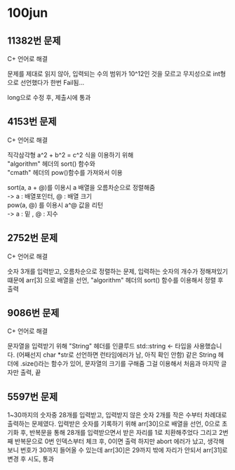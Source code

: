 # 100jun

## 11382번 문제

C+ 언어로 해결

문제를 제대로 읽지 않아, 입력되는 수의 범위가
10^12인 것을 모르고 무지성으로 int형으로 선언했다가
한번 Fail됨...

long으로 수정 후, 제출시에 통과

## 4153번 문제

C+ 언어로 해결

직각삼각형 a^2 + b^2 = c^2 식을 이용하기 위해 </br>
"algorithm" 헤더의 sort() 함수와 </br>
"cmath" 헤더의 pow()함수를 가져와서 이용 </br>

sort(a, a + @)를 이용시 a 배열을 오름차순으로 정렬해줌 </br>
-> a : 배열포인터, @ : 배열 크기 </br>
pow(a, @) 를 이용시 a^@ 값을 리턴 </br>
-> a : 밑 , @ : 지수 </br>

## 2752번 문제

C+ 언어로 해결

숫자 3개를 입력받고, 오름차순으로 정렬하는 문제, 
입력하는 숫자의 개수가 정해져있기 떄문에
arr[3] 으로 배열을 선언,
"algorithm" 헤더의 sort() 함수를 이용해서 정렬 후 출력

## 9086번 문제

C+ 언어로 해결

문자열을 입력받기 위해 "String" 헤더를 인클루드
std::string <- 타입을 사용했습니다.
(어째선지 char *str로 선언하면 런타임에러가 남, 아직 확인 안함)
같은 String 헤더에 .size()라는 함수가 있어, 문자열의 크기를 구해줌
그걸 이용해서 처음과 마지막 글자만 출력, 끝

## 5597번 문제

1~30까지의 숫자중 28개를 입력받고, 입력받지 않은 숫자 2개를 작은 수부터 차례대로 출력하는 문제였다.
입력받은 숫자를 기록하기 위해 arr[30]으로 배열을 선언, 0으로 초기화 후, 
반복문을 통해 28개를 입력받으면서 받은 자리를 1로 치환해주었다
그리고 2번째 반복문으로 0번 인덱스부터 체크 후, 0이면 출력
하지만 abort 에러가 났고, 생각해보니 번호가 30까지 들어올 수 있는데 arr[30]은 29까지 밖에 자리가 안되서
arr[31]로 변경 후 시도, 통과